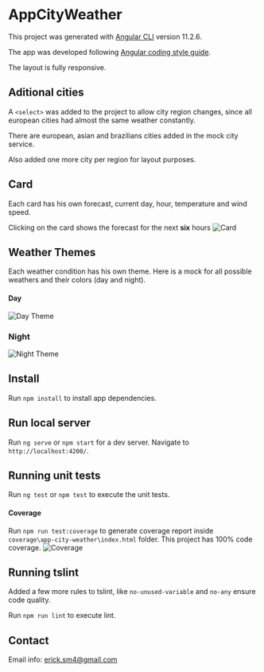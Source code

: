 # AppCityWeather

This project was generated with [Angular CLI](https://github.com/angular/angular-cli) version 11.2.6.

The app was developed following [Angular coding style guide](https://angular.io/guide/styleguide).

The layout is fully responsive.

## Aditional cities
A `<select>` was added to the project to allow city region changes, since all european cities had almost the same weather constantly.

There are european, asian and brazilians cities added in the mock city service.

Also added one more city per region for layout purposes.

## Card
Each card has his own forecast, current day, hour, temperature and wind speed.

Clicking on the card shows the forecast for the next **six** hours
![Card](https://i.ibb.co/tsmRV7X/card.jpg)

## Weather Themes
Each weather condition has his own theme. Here is a mock for all possible weathers and their colors (day and night).

#### Day
![Day Theme](https://i.ibb.co/JqwTNSw/day.jpg)

### Night
![Night Theme](https://i.ibb.co/m0cZPB4/night.jpg)

## Install

Run `npm install` to install app dependencies.

## Run local server

Run `ng serve` or `npm start` for a dev server. Navigate to `http://localhost:4200/`.

## Running unit tests

Run `ng test` or `npm test` to execute the unit tests.

#### Coverage

Run `npm run test:coverage` to generate coverage report inside `coverage\app-city-weather\index.html` folder. This project has 100% code coverage.
![Coverage](https://i.ibb.co/kKkjT6K/coverage.jpg)

## Running tslint
Added a few more rules to tslint, like `no-unused-variable` and `no-any` ensure code quality.

Run `npm run lint`  to execute lint.

## Contact
Email info: erick.sm4@gmail.com
